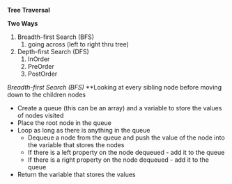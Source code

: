 **Tree Traversal**

**Two Ways**
1. Breadth-first Search (BFS)
   1. going across (left to right thru tree)
2. Depth-first Search (DFS)
   1. InOrder
   2. PreOrder
   3. PostOrder

*Breadth-first Search (BFS)*
**Looking at every sibling node before moving down to the children nodes
- Create a queue (this can be an array) and a variable to store the values of nodes visited
- Place the root node in the queue
- Loop as long as there is anything in the queue
  - Dequeue a node from the queue and push the value of the node into the variable that stores the nodes
  - If there is a left property on the node dequeued - add it to the queue
  - If there is a right property on the node dequeued - add it to the queue
- Return the variable that stores the values
